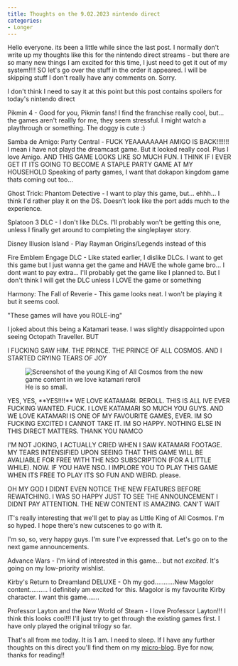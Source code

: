 ```yaml
---
title: Thoughts on the 9.02.2023 nintendo direct
categories:
- Longer
---
```


Hello everyone. its been a little while since the last post.
I normally don't write up my thoughts like this for the nintendo direct streams - but there are so many new things I am excited for this time, I just need to get it out of my system!!!!
SO let's go over the stuff in the order it appeared. I will be skipping stuff I don't really have any comments on. Sorry.

I don't think I need to say it at this point but this post contains spoilers for today's nintendo direct

Pikmin 4 - Good for you, Pikmin fans! I find the franchise really cool, but... the games aren't reallly for me, they seem stressful. I might watch a playthrough or something. The doggy is cute :)

Samba de Amigo: Party Central - FUCK YEAAAAAAAH AMIGO IS BACK!!!!!!! I mean i have not playd the dreamcast game. But it looked really cool. Plus I love Amigo. AND THIS GAME LOOKS LIKE SO MUCH FUN. I THINK IF I EVER GET IT ITS GOING TO BECOME A STAPLE PARTY GAME AT MY HOUSEHOLD
Speaking of party games, I want that dokapon kingdom game thats coming out too...

Ghost Trick: Phantom Detective - I want to play this game, but... ehhh... I think I'd rather play it on the DS. Doesn't look like the port adds much to the experience.

Splatoon 3 DLC - I don't like DLCs. I'll probably won't be getting this one, unless I finally get around to completing the singleplayer story.

Disney Illusion Island - Play Rayman Origins/Legends instead of this

Fire Emblem Engage DLC - Like stated earlier, I dislike DLCs. I want to get this game but I just wanna get the game and HAVE the whole game bro... I dont want to pay extra...
I'll probably get the game like I planned to. But I don't think I will get the DLC unless I LOVE the game or something

Harmony: The Fall of Reverie - This game looks neat. I won't be playing it but it seems cool.

"These games will have you ROLE-ing"

I joked about this being a Katamari tease.
I was slightly disappointed upon seeing Octopath Traveller. BUT

I FUCKING SAW HIM. THE PRINCE. THE PRINCE OF ALL COSMOS. AND I STARTED CRYING TEARS OF JOY
<figure class="fl" >
<img alt="Screenshot of the young King of All Cosmos from the new game content in we love katamari reroll" src="https://cdn.discordapp.com/attachments/907236296777433190/1073025457815035924/image.png">
	<figcaption>He is so small.</figcaption>
</figure>
YES, YES, **YES!!!!** WE LOVE KATAMARI. REROLL. THIS IS ALL IVE EVER FUCKING WANTED. FUCK. I LOVE KATAMARI SO MUCH YOU GUYS. AND WE LOVE KATAMARI IS ONE OF MY FAVOURITE GAMES, EVER. IM SO FUCKING EXCITED I CANNOT TAKE IT. IM SO HAPPY. NOTHING ELSE IN THIS DIRECT MATTERS. THANK YOU NAMCO

I'M NOT JOKING, I ACTUALLY CRIED WHEN I SAW KATAMARI FOOTAGE. MY TEARS INTENSIFIED UPON SEEING THAT THIS GAME WILL BE AVALIABLE FOR FREE WITH THE NSO SUBSCRIPTION (FOR A LITTLE WHILE). NOW. IF YOU HAVE NSO. I IMPLORE YOU TO PLAY THIS GAME WHEN ITS FREE TO PLAY ITS SO FUN AND WEIRD. please.

OH MY GOD I DIDNT EVEN NOTICE THE NEW FEATURES BEFORE REWATCHING. I WAS SO HAPPY JUST TO SEE THE ANNOUNCEMENT I DIDNT PAY ATTENTION. THE NEW CONTENT IS AMAZING. CAN'T WAIT

IT's really interesting that we'll get to play as Little King of All Cosmos. I'm so hyped. I hope there's new cutscenes to go with it.

I'm so, so, very happy guys. I'm sure I've expressed that. Let's go on to the next game announcements.

Advance Wars - I'm kind of interested in this game... but not *excited*. It's going on my low-priority wishlist.

Kirby's Return to Dreamland DELUXE - Oh my god...........New Magolor content.......... I definitely am excited for this. Magolor is my favourite Kirby character. I want this game.......

Professor Layton and the New World of Steam -   I love Professor Layton!!! I think this looks cool!!! I'll just try to get through the existing games first. I have only played the original trilogy so far.

That's all from me today. It is 1 am. I need to sleep. 
If I have any further thoughts on this direct you'll find them on my [micro-blog](https://blahaj.zone/@drakonic). Bye for now, thanks for reading!!
